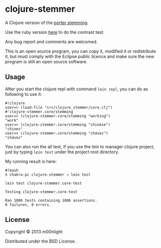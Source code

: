 # clojure-stemmer

A Clojure version of the [porter stemming](http://tartarus.org/martin/PorterStemmer/).

Use the ruby version [here](https://github.com/raypereda/stemmify/blob/master/lib/stemmify.rb) to do the contrast test.

Any bug report and comments are welcomed.

This is an open source program, you can copy it, modified it or redistribute it, but must comply with the Eclipse public
licence and make sure the new program is still an open source software.

## Usage
After you start the clojure repl with command `lein repl`, you can do as following to use it:

```
#!clojure
user=> (load-file "src/clojure_stemmer/core.clj")
#'clojure-stemmer.core/stemming
user=> (clojure-stemmer.core/stemming "working")
"work"
user=> (clojure-stemmer.core/stemming "chinese")
"chines"
user=> (clojure-stemmer.core/stemming "chávez")
"chávez"
```

You can also run the all test, if you use the lein to manager clojure project, just by typing `lein test` under
the project root directory.

My running result is here:

```
#!bash
λ chakra-pc clojure-stemmer → lein test

lein test clojure-stemmer.core-test

Testing clojure-stemmer.core-test

Ran 1086 tests containing 1086 assertions.
0 failures, 0 errors.
```

## License

Copyright © 2013 m00nlight

Distributed under the BSD License.
